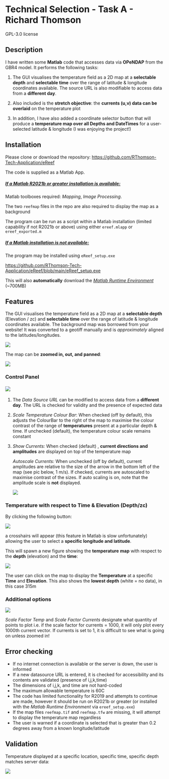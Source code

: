 
# **Technical Selection - Task A - Richard Thomson**

GPL-3.0 license

## Description

I have written some **Matlab** code that accesses data via **OPeNDAP** from the GBR4 model. It performs the following tasks:

1. The GUI visualises the temperature field as a 2D map at a **selectable depth** and **selectable time** over the range of latitude & longitude coordinates available. The source URL is also modifiable to access data from a **different day**.

2. Also included is the **stretch objective**: the **currents (u,v) data can be overlaid** on the temperature plot

3. In addition, I have also added a coordinate selector button that will produce a **temperature map over all Depths and DateTimes** for a user-selected latitude & longitude (I was enjoying the project!)

   

## Installation

Please clone or download the repository: https://github.com/RThomson-Tech-Application/eReef

The code is supplied as a Matlab App. 

##### <u>If a Matlab R2021b or greater installation is available:</u>

Matlab toolboxes required: *Mapping*, *Image Processing*.

The two `reefmap` files in the repo are also required to display the map as a background

The program can be run as a script within a Matlab installation (limited capability if not R2021b or above) using either `ereef.mlapp` or `ereef_exported.m`

##### <u>If a Matlab installation is not available:</u>

The program may be installed using `eReef_setup.exe`

https://github.com/RThomson-Tech-Application/eReef/blob/main/eReef_setup.exe

This will also **automatically** download the *[Matlab Runtime Environment](https://au.mathworks.com/products/compiler/matlab-runtime.html)* (~700MB)



## Features

The GUI visualises the temperature field as a 2D map at a **selectable depth** (Elevation / zc) and **selectable time** over the range of latitude & longitude coordinates available. The background map was borrowed from your website! It was converted to a geotiff manually and is *approximately* aligned to the latitudes/longitudes.

![](/screenshots/mainGui.PNG)



The map can be **zoomed in, out, and panned**:

![](/screenshots/mapZoom.png)



### Control Panel

#### ![](/screenshots/controlPanel2.png)

1. The *Data Source URL* can be modified to access data from a **different day**. The URL is checked for validity and the presence of expected data

2. *Scale Temperature Colour Bar*: When checked (off by default), this adjusts the ColourBar to the right of the map to maximise the colour contrast of the range of **temperatures** present at a particular depth & time. If unchecked (default), the temperature colour scale remains constant

3. *Show Currents:* When checked (default) , **current directions and amplitudes** are displayed on top of the temperature map

   *Autoscale Currents:* When unchecked (off by default), current amplitudes are relative to the size of the arrow in the bottom left of the map (see pic below, 1 m/s). If checked, currents are autoscaled to maximise contrast of the sizes. If auto scaling is on, note that the amplitude scale is **not** displayed.

     ![](/screenshots/currentsScale.PNG)



### Temperature with respect to Time & Elevation (Depth/zc) 

By clicking the following button:

![](/screenshots/button.PNG)

a crosshairs will appear (this feature in Matlab is slow unfortunately) allowing the user to select a **specific longitude and latitude**.

This will spawn a new figure showing the **temperature** **map** with respect to the **depth** (elevation) and the **time**:

![](/screenshots/tempDepthTimeMap.PNG)

The user can click on the map to display the **Temperature** at a specific **Time** and **Elevation**. This also shows the **lowest depth** (white = no data), in this case 315m

### Additional options

![](/screenshots/scaleFactors.png)

*Scale Factor Temp* and *Scale Factor Currents* designate what quantity of points to plot i.e. if the scale factor for currents = 1000, it will only plot every 1000th current vector. If currents is set to 1, it is difficult to see what is going on unless zoomed in!



## Error checking

* If no internet connection is available or the server is down, the user is informed
* If a new datasource URL is entered, it is checked for accessibility and its contents are validated (presence of i,j,k,time)
* The dimensions of i,j,k, and time are not hard-coded
* The maximum allowable temperature is 60C
* The code has limited functionality for R2019 and attempts to continue are made, however it should be run on R2021b or greater (or installed with the *Matlab Runtime Environment* via `ereef_setup.exe`)
* If the map files `reefmap.tif` and `reefmap.tfw` are missing, it will attempt to display the temperature map regardless
* The user is warned if a coordinate is selected that is greater than 0.2 degrees away from a known longitude/latitude



## Validation

Temperature displayed at a specific location, specific time, specific depth matches server data:



![](/screenshots/validation.PNG)





